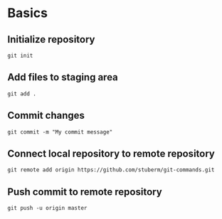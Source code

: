 # Basics

## Initialize repository
`git init`

## Add files to staging area
`git add .`

## Commit changes
`git commit -m "My commit message"`

## Connect local repository to remote repository
`git remote add origin https://github.com/stuberm/git-commands.git`

## Push commit to remote repository
`git push -u origin master`